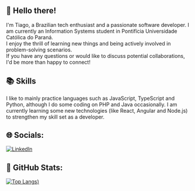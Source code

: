<h2>👋 Hello there!</h2>
<p>I'm Tiago, a Brazilian tech enthusiast and a passionate software developer. I am currently an Information Systems student in Pontifícia Universidade Católica do Paraná.
<br>I enjoy the thrill of learning new things and being actively involved in problem-solving scenarios. <br>If you have any questions or would like to discuss potential collaborations, I'd be more than happy to connect!</p>

<h2>📚 Skills</h2>
I like to mainly practice languages such as JavaScript, TypeScript and Python, although I do some coding on PHP and Java occasionally. I am currently learning some new technologies (like React, Angular and Node.js) to strengthen my skill set as a developer.

<h2>🌐 Socials:</h2>

<a href="https://www.linkedin.com/in/bptiago/" target="_blank">![LinkedIn](https://img.shields.io/badge/linkedin-%230077B5.svg?style=for-the-badge&logo=linkedin&logoColor=white)</a>

<h2>🧮 GitHub Stats:</h2>

[![Top Langs](https://github-readme-stats.vercel.app/api/top-langs/?username=bptiago&layout=compact&theme=dracula))](https://github.com/anuraghazra/github-readme-stats)
